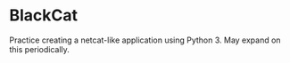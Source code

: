 # BlackCat
Practice creating a netcat-like application using Python 3. May expand on this periodically.
